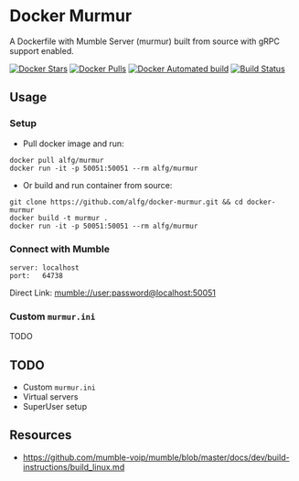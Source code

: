 # Docker Murmur
A Dockerfile with Mumble Server (murmur) built from source with gRPC support enabled.

[![Docker Stars](https://img.shields.io/docker/stars/alfg/murmur.svg)](https://hub.docker.com/r/alfg/murmur/)
[![Docker Pulls](https://img.shields.io/docker/pulls/alfg/murmur.svg)](https://hub.docker.com/r/alfg/murmur/)
[![Docker Automated build](https://img.shields.io/docker/automated/alfg/murmur.svg)](https://hub.docker.com/r/alfg/murmur/builds/)
[![Build Status](https://travis-ci.org/alfg/docker-murmur.svg?branch=master)](https://travis-ci.org/alfg/docker-murmur)

## Usage

### Setup
* Pull docker image and run:
```
docker pull alfg/murmur
docker run -it -p 50051:50051 --rm alfg/murmur
```

* Or build and run container from source:
```
git clone https://github.com/alfg/docker-murmur.git && cd docker-murmur
docker build -t murmur .
docker run -it -p 50051:50051 --rm alfg/murmur
```

### Connect with Mumble
```
server: localhost
port:   64738
```

Direct Link: [mumble://user:password@localhost:50051](mumble://user:password@localhost:50051)

### Custom `murmur.ini`
TODO

## TODO
* Custom `murmur.ini`
* Virtual servers
* SuperUser setup

## Resources
* https://github.com/mumble-voip/mumble/blob/master/docs/dev/build-instructions/build_linux.md